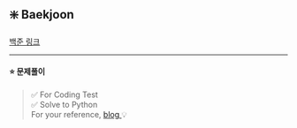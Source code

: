 ## ❇️ Baekjoon
<a href="https://www.acmicpc.net/"> 백준 링크 </a>
<hr>

#### ⭐ 문제풀이
> ✅ For Coding Test <br>
> ✅ Solve to Python <br>
>  For your reference, <a href="https://velog.io/@delightes/series/%EC%BD%94%EB%94%A9%ED%85%8C%EC%8A%A4%ED%8A%B8"> blog </a> 💡<br>
